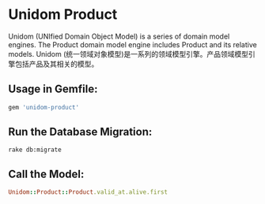 # Unidom Product

Unidom (UNIfied Domain Object Model) is a series of domain model engines. The Product domain model engine includes Product and its relative models.
Unidom (统一领域对象模型)是一系列的领域模型引擎。产品领域模型引擎包括产品及其相关的模型。

## Usage in Gemfile:
```ruby
gem 'unidom-product'
```

## Run the Database Migration:
```shell
rake db:migrate
```

## Call the Model:
```ruby
Unidom::Product::Product.valid_at.alive.first
```
